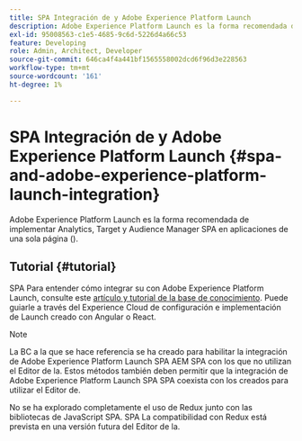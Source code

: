 ```yaml
---
title: SPA Integración de y Adobe Experience Platform Launch
description: Adobe Experience Platform Launch es la forma recomendada de implementar Analytics, Target y Audience Manager SPA dentro de los entornos de trabajo de los usuarios de la plataforma de datos de.
exl-id: 95008563-c1e5-4685-9c6d-5226d4a66c53
feature: Developing
role: Admin, Architect, Developer
source-git-commit: 646ca4f4a441bf1565558002dcd6f96d3e228563
workflow-type: tm+mt
source-wordcount: '161'
ht-degree: 1%

---
```


# SPA Integración de y Adobe Experience Platform Launch {#spa-and-adobe-experience-platform-launch-integration}

Adobe Experience Platform Launch es la forma recomendada de implementar Analytics, Target y Audience Manager SPA en aplicaciones de una sola página ().

## Tutorial {#tutorial}

SPA Para entender cómo integrar su con Adobe Experience Platform Launch, consulte este [artículo y tutorial de la base de conocimiento](https://experienceleague.adobe.com/docs/experience-manager-learn/sites/spa-editor/spa-editor-framework-feature-video-use.html?lang=es). Puede guiarle a través del Experience Cloud de configuración e implementación de Launch creado con Angular o React.

>[!NOTE]
>
>La BC a la que se hace referencia se ha creado para habilitar la integración de Adobe Experience Platform Launch SPA AEM SPA con los que no utilizan el Editor de la. Estos métodos también deben permitir que la integración de Adobe Experience Platform Launch SPA SPA coexista con los creados para utilizar el Editor de.
>
>No se ha explorado completamente el uso de Redux junto con las bibliotecas de JavaScript SPA. SPA La compatibilidad con Redux está prevista en una versión futura del Editor de la.
